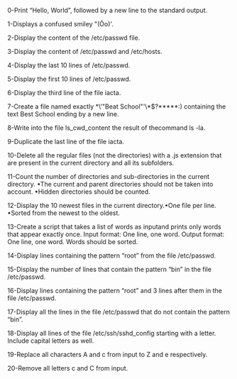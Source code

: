 0-Print “Hello, World”, followed by a new line to the standard output.

1-Displays a confused smiley "(Ôo)'.

2-Display the content of the /etc/passwd file.

3-Display the content of /etc/passwd and /etc/hosts.

4-Display the last 10 lines of /etc/passwd.

5-Display the first 10 lines of /etc/passwd.

6-Display the third line of the file iacta.

7-Create a file named exactly \*\\'"Beat School"\'\\*$\?\*\*\*\*\*:) containing the text Best School ending by a new line.

8-Write into the file ls_cwd_content the result of thecommand ls -la.

9-Duplicate the last line of the file iacta.

10-Delete all the regular files (not the directories) with a .js extension that are present in the current directory and all its subfolders.

11-Count the number of directories and sub-directories in the current directory.
•The current and parent directories should not be taken into account.
•Hidden directories should be counted.

12-Display the 10 newest files in the current directory.•One file per line.
  •Sorted from the newest to the oldest.

13-Create a script that takes a list of words as inputand prints only words that appear exactly once.
Input format: One line, one word.
Output format: One line, one word.
Words should be sorted.

14-Display lines containing the pattern “root” from the file /etc/passwd.

15-Display the number of lines that contain the pattern “bin” in the file /etc/passwd.

16-Display lines containing the pattern “root” and 3 lines after them in the file /etc/passwd.

17-Display all the lines in the file /etc/passwd that do not contain the pattern “bin”.

18-Display all lines of the file /etc/ssh/sshd_config starting with a letter.
Include capital letters as well.

19-Replace all characters A and c from input to Z and e respectively.

20-Remove all letters c and C from input.
